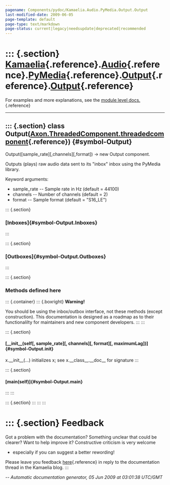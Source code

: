 ```yaml
---
pagename: Components/pydoc/Kamaelia.Audio.PyMedia.Output.Output
last-modified-date: 2009-06-05
page-template: default
page-type: text/markdown
page-status: current|legacy|needsupdate|deprecated|recommended
---
```

::: {.section}
[Kamaelia](/Components/pydoc/Kamaelia.html){.reference}.[Audio](/Components/pydoc/Kamaelia.Audio.html){.reference}.[PyMedia](/Components/pydoc/Kamaelia.Audio.PyMedia.html){.reference}.[Output](/Components/pydoc/Kamaelia.Audio.PyMedia.Output.html){.reference}.[Output](/Components/pydoc/Kamaelia.Audio.PyMedia.Output.Output.html){.reference}
====================================================================================================================================================================================================================================================================================================================================================

For examples and more explanations, see the [module level
docs.](/Components/pydoc/Kamaelia.Audio.PyMedia.Output.html){.reference}

------------------------------------------------------------------------

::: {.section}
class Output([Axon.ThreadedComponent.threadedcomponent](/Docs/Axon/Axon.ThreadedComponent.threadedcomponent.html){.reference}) {#symbol-Output}
------------------------------------------------------------------------------------------------------------------------------

Output(\[sample\_rate\]\[,channels\]\[,format\]) -\> new Output
component.

Outputs (plays) raw audio data sent to its \"inbox\" inbox using the
PyMedia library.

Keyword arguments:

-   sample\_rate \-- Sample rate in Hz (default = 44100)
-   channels \-- Number of channels (default = 2)
-   format \-- Sample format (default = \"S16\_LE\")

::: {.section}
### [Inboxes]{#symbol-Output.Inboxes}
:::

::: {.section}
### [Outboxes]{#symbol-Output.Outboxes}
:::

::: {.section}
### Methods defined here

::: {.container}
::: {.boxright}
**Warning!**

You should be using the inbox/outbox interface, not these methods
(except construction). This documentation is designed as a roadmap as to
their functionalilty for maintainers and new component developers.
:::
:::

::: {.section}
#### [\_\_init\_\_(self\[, sample\_rate\]\[, channels\]\[, format\]\[, maximumLag\])]{#symbol-Output.__init__}

x.\_\_init\_\_(\...) initializes x; see x.\_\_class\_\_.\_\_doc\_\_ for
signature
:::

::: {.section}
#### [main(self)]{#symbol-Output.main}
:::
:::

::: {.section}
:::
:::
:::

::: {.section}
Feedback
========

Got a problem with the documentation? Something unclear that could be
clearer? Want to help improve it? Constructive criticism is very welcome
- especially if you can suggest a better rewording!

Please leave you feedback
[here](../../../cgi-bin/blog/blog.cgi?rm=viewpost&nodeid=1142023701){.reference}
in reply to the documentation thread in the Kamaelia blog.
:::

*\-- Automatic documentation generator, 05 Jun 2009 at 03:01:38 UTC/GMT*
